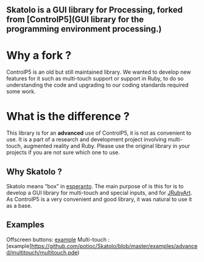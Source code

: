 ## Skatolo is a GUI library for Processing, forked from [ControlP5](GUI library for the programming environment processing.)

# Why a fork ?

ControlP5 is an old but still maintained library.  We wanted to develop new
features for it such as multi-touch support or support in Ruby, to do so
understanding the code and upgrading to our coding standards required some work.

# What is the difference ?

This library is for an **advanced** use of ControlP5, it is not as convenient to
use. It is a part of a research and development project involving multi-touch,
augmented reality and Ruby. Please use the original library in your projects if
you are not sure which one to use.

## Why Skatolo ?

Skatolo means “box” in [esperanto](https://en.wikipedia.org/wiki/Esperanto).
The main purpose of is this for is to develop a GUI library for multi-touch and
special inputs, and for [JRubyArt](https://github.com/ruby-processing/JRubyArt).
As ControlP5 is a very convenient and good library, it was natural to use it as
a base.


## Examples


Offscreen buttons: [example](https://github.com/potioc/Skatolo/blob/master/examples/advanced/offscreen/offscreen.pde)
Multi-touch : [example]https://github.com/potioc/Skatolo/blob/master/examples/advanced/multitouch/multitouch.pde)
